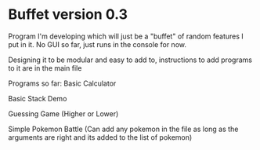 # Buffet version 0.3

Program I'm developing which will just be a "buffet" of random features I put in it. No GUI so far, just runs in the console for now.

Designing it to be modular and easy to add to, instructions to add programs to it are in the main file

Programs so far:
Basic Calculator

Basic Stack Demo

Guessing Game (Higher or Lower)

Simple Pokemon Battle (Can add any pokemon in the file as long as the arguments are right and its added to the list of pokemon)
